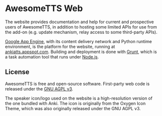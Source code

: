 # AwesomeTTS Web

The website provides documentation and help for current and prospective users
of AwesomeTTS, in addition to hosting some limited APIs for use from the
add-on (e.g. update mechanism, relay access to some third-party APIs).

[Google App Engine](https://developers.google.com/appengine), with its content
delivery network and Python runtime environment, is the platform for the
website, running at [ankiatts.appspot.com](https://ankiatts.appspot.com).
Building and deployment is done with [Grunt](http://gruntjs.com), which is a
task automation tool that runs under [Node.js](http://nodejs.org).


## License

AwesomeTTS is free and open-source software. First-party web code is released
under the [GNU AGPL v3](LICENSE.txt).

The speaker icon/logo used on the website is a high-resolution version of the
one bundled with Anki. The icon is originally from the Oxygen Icon Theme,
which was also originally released under the GNU AGPL v3.
